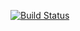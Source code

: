 [![Build Status](https://travis-ci.org/Stalker2973/chessviz.svg?branch=master)](https://travis-ci.org/Stalker2973/chessviz)
